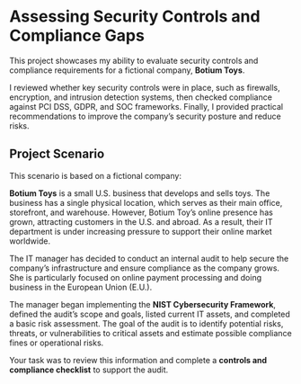 # Assessing Security Controls and Compliance Gaps

This project showcases my ability to evaluate security controls and compliance requirements for a fictional company, **Botium Toys**.

I reviewed whether key security controls were in place, such as firewalls, encryption, and intrusion detection systems, then checked compliance against PCI DSS, GDPR, and SOC frameworks. Finally, I provided practical recommendations to improve the company’s security posture and reduce risks.

## Project Scenario

This scenario is based on a fictional company:

**Botium Toys** is a small U.S. business that develops and sells toys. The business has a single physical location, which serves as their main office, storefront, and warehouse. However, Botium Toy’s online presence has grown, attracting customers in the U.S. and abroad. As a result, their IT department is under increasing pressure to support their online market worldwide.

The IT manager has decided to conduct an internal audit to help secure the company’s infrastructure and ensure compliance as the company grows. She is particularly focused on online payment processing and doing business in the European Union (E.U.).

The manager began implementing the **NIST Cybersecurity Framework**, defined the audit’s scope and goals, listed current IT assets, and completed a basic risk assessment. The goal of the audit is to identify potential risks, threats, or vulnerabilities to critical assets and estimate possible compliance fines or operational risks.

Your task was to review this information and complete a **controls and compliance checklist** to support the audit.
